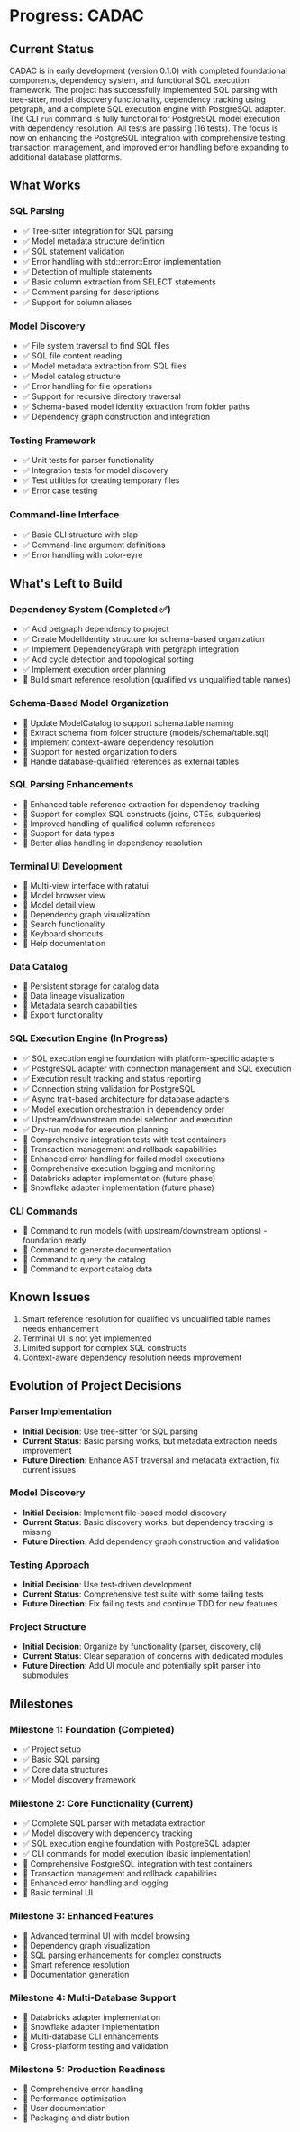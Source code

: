 # Progress: CADAC

## Current Status
CADAC is in early development (version 0.1.0) with completed foundational components, dependency system, and functional SQL execution framework. The project has successfully implemented SQL parsing with tree-sitter, model discovery functionality, dependency tracking using petgraph, and a complete SQL execution engine with PostgreSQL adapter. The CLI `run` command is fully functional for PostgreSQL model execution with dependency resolution. All tests are passing (16 tests). The focus is now on enhancing the PostgreSQL integration with comprehensive testing, transaction management, and improved error handling before expanding to additional database platforms.

## What Works

### SQL Parsing
- ✅ Tree-sitter integration for SQL parsing
- ✅ Model metadata structure definition
- ✅ SQL statement validation
- ✅ Error handling with std::error::Error implementation
- ✅ Detection of multiple statements
- ✅ Basic column extraction from SELECT statements
- ✅ Comment parsing for descriptions
- ✅ Support for column aliases

### Model Discovery
- ✅ File system traversal to find SQL files
- ✅ SQL file content reading
- ✅ Model metadata extraction from SQL files
- ✅ Model catalog structure
- ✅ Error handling for file operations
- ✅ Support for recursive directory traversal
- ✅ Schema-based model identity extraction from folder paths
- ✅ Dependency graph construction and integration

### Testing Framework
- ✅ Unit tests for parser functionality
- ✅ Integration tests for model discovery
- ✅ Test utilities for creating temporary files
- ✅ Error case testing

### Command-line Interface
- ✅ Basic CLI structure with clap
- ✅ Command-line argument definitions
- ✅ Error handling with color-eyre

## What's Left to Build

### Dependency System (Completed ✅)
- ✅ Add petgraph dependency to project
- ✅ Create ModelIdentity structure for schema-based organization
- ✅ Implement DependencyGraph with petgraph integration
- ✅ Add cycle detection and topological sorting
- ✅ Implement execution order planning
- 🔲 Build smart reference resolution (qualified vs unqualified table names)

### Schema-Based Model Organization
- 🔲 Update ModelCatalog to support schema.table naming
- 🔲 Extract schema from folder structure (models/schema/table.sql)
- 🔲 Implement context-aware dependency resolution
- 🔲 Support for nested organization folders
- 🔲 Handle database-qualified references as external tables

### SQL Parsing Enhancements
- 🔲 Enhanced table reference extraction for dependency tracking
- 🔲 Support for complex SQL constructs (joins, CTEs, subqueries)
- 🔲 Improved handling of qualified column references
- 🔲 Support for data types
- 🔲 Better alias handling in dependency resolution

### Terminal UI Development
- 🔲 Multi-view interface with ratatui
- 🔲 Model browser view
- 🔲 Model detail view
- 🔲 Dependency graph visualization
- 🔲 Search functionality
- 🔲 Keyboard shortcuts
- 🔲 Help documentation

### Data Catalog
- 🔲 Persistent storage for catalog data
- 🔲 Data lineage visualization
- 🔲 Metadata search capabilities
- 🔲 Export functionality

### SQL Execution Engine (In Progress)
- ✅ SQL execution engine foundation with platform-specific adapters
- ✅ PostgreSQL adapter with connection management and SQL execution
- ✅ Execution result tracking and status reporting
- ✅ Connection string validation for PostgreSQL
- ✅ Async trait-based architecture for database adapters
- ✅ Model execution orchestration in dependency order
- ✅ Upstream/downstream model selection and execution
- ✅ Dry-run mode for execution planning
- 🔲 Comprehensive integration tests with test containers
- 🔲 Transaction management and rollback capabilities
- 🔲 Enhanced error handling for failed model executions
- 🔲 Comprehensive execution logging and monitoring
- 🔲 Databricks adapter implementation (future phase)
- 🔲 Snowflake adapter implementation (future phase)

### CLI Commands
- 🔲 Command to run models (with upstream/downstream options) - foundation ready
- 🔲 Command to generate documentation
- 🔲 Command to query the catalog
- 🔲 Command to export catalog data

## Known Issues
1. Smart reference resolution for qualified vs unqualified table names needs enhancement
2. Terminal UI is not yet implemented
3. Limited support for complex SQL constructs
4. Context-aware dependency resolution needs improvement

## Evolution of Project Decisions

### Parser Implementation
- **Initial Decision**: Use tree-sitter for SQL parsing
- **Current Status**: Basic parsing works, but metadata extraction needs improvement
- **Future Direction**: Enhance AST traversal and metadata extraction, fix current issues

### Model Discovery
- **Initial Decision**: Implement file-based model discovery
- **Current Status**: Basic discovery works, but dependency tracking is missing
- **Future Direction**: Add dependency graph construction and validation

### Testing Approach
- **Initial Decision**: Use test-driven development
- **Current Status**: Comprehensive test suite with some failing tests
- **Future Direction**: Fix failing tests and continue TDD for new features

### Project Structure
- **Initial Decision**: Organize by functionality (parser, discovery, cli)
- **Current Status**: Clear separation of concerns with dedicated modules
- **Future Direction**: Add UI module and potentially split parser into submodules

## Milestones

### Milestone 1: Foundation (Completed)
- ✅ Project setup
- ✅ Basic SQL parsing
- ✅ Core data structures
- ✅ Model discovery framework

### Milestone 2: Core Functionality (Current)
- ✅ Complete SQL parser with metadata extraction
- ✅ Model discovery with dependency tracking
- ✅ SQL execution engine foundation with PostgreSQL adapter
- ✅ CLI commands for model execution (basic implementation)
- 🔲 Comprehensive PostgreSQL integration with test containers
- 🔲 Transaction management and rollback capabilities
- 🔲 Enhanced error handling and logging
- 🔲 Basic terminal UI

### Milestone 3: Enhanced Features
- 🔲 Advanced terminal UI with model browsing
- 🔲 Dependency graph visualization
- 🔲 SQL parsing enhancements for complex constructs
- 🔲 Smart reference resolution
- 🔲 Documentation generation

### Milestone 4: Multi-Database Support
- 🔲 Databricks adapter implementation
- 🔲 Snowflake adapter implementation
- 🔲 Multi-database CLI enhancements
- 🔲 Cross-platform testing and validation

### Milestone 5: Production Readiness
- 🔲 Comprehensive error handling
- 🔲 Performance optimization
- 🔲 User documentation
- 🔲 Packaging and distribution
